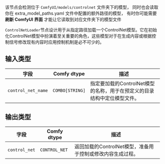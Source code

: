 该节点会检测位于 `ComfyUI/models/controlnet` 文件夹下的模型，
同时也会读取你在 extra_model_paths.yaml 文件中配置的额外路径的模型，
有时你可能需要 **刷新 ComfyUI 界面** 才能让它读取到对应文件夹下的模型文件

`ControlNetLoader`节点设计用于从指定路径加载一个ControlNet模型。它在初始化ControlNet模型中扮演着至关重要的角色，这些模型对于在生成内容或根据控制信号修改现有内容时应用控制机制是必不可少的。

## 输入类型

| 字段               | Comfy dtype        | 描述                                                                            |
|------------------|-------------------|-----------------------------------------------------------------------------------|
| `control_net_name`| `COMBO[STRING]`    | 指定要加载的ControlNet模型的名称，用于在预定义的目录结构中定位模型文件。 |

## 输出类型

| 字段            | Comfy dtype      | 描述                                                                   |
|---------------|-----------------|----------------------------------------------------------------------|
| `control_net` | `CONTROL_NET`   | 返回加载的ControlNet模型，准备用于控制或修改内容生成过程。 |